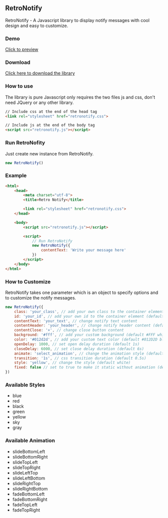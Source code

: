 ## RetroNotify
RetroNotify - A Javascript library to display notify messages with cool design and easy to customize.

### Demo
[Click to preview](https://91ahmed.github.io/projects/RetroNotify/demo/index.html)

### Download
[Click here to download the library](https://91ahmed.github.io/projects/RetroNotify/demo/download/retronotify-v1.0.0.zip)

### How to use
The library is pure Javascript only requires the two files js and css, don't need JQuery or any other library.

``` html
// Include css at the end of the head tag
<link rel="stylesheet" href="retronotify.css">

// Include js at the end of the body tag
<script src="retronotify.js"></script>
```

### Run RetroNofity
Just create new instance from RetroNotify.

``` javascript
new RetroNotify()
```

### Example
``` html
<html>
    <head>
        <meta charset="utf-8">
        <title>Retro Notify</title>

        <link rel="stylesheet" href="retronotify.css">
    </head>

    <body>
        <script src="retronotify.js"></script>

        <script>
            // Run RetroNotify
            new RetroNotify({
                contentText: 'Write your message here'
            })
        </script>
    </body>
</html>
```

### How to Customize
RetroNotify takes one parameter which is an object to specify options and to customize the notify messages.

``` javascript
new RetroNotify({
    class: 'your_class', // add your own class to the container element (default null)
    id: 'your_id', // add your own id to the container element (default null)
    contentText: 'your_text', // change notify text content
    contentHeader: 'your_header', // change notify header content (default 'Message')
    contentClose: '×', // change close button content
    background: '#fff', // add your custom background (default #FFF white)
    color: '#012d2d', // add your custom text color (default #012D2D black)
    openDelay: 1000, // set open delay duration (default 1s)
    closeDelay: 6000, // set close delay duration (default 6s)
    animate: 'select_animation', // change the animation style (default slideBottomRight)
    transition: '1s', // css transition duration (default 0.5s)
    style: 'yellow', // change the style (default white)
    fixed: false // set to true to make it static without animation (default false)
})
```

### Available Styles
* blue
* red
* black
* green
* yellow
* sky
* gray

### Available Animation
* slideBottomLeft
* slideBottomRight
* slideTopLeft
* slideTopRight
* slideLeftTop
* slideLeftBottom
* slideRightTop
* slideRightBottom
* fadeBottomLeft
* fadeBottomRight
* fadeTopLeft
* fadeTopRight